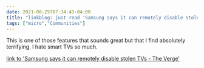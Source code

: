 ```yaml
---
date: 2021-08-25T07:34:43-04:00
title: "linkblog: just read 'Samsung says it can remotely disable stolen TVs - The Verge'"
tags: ["micro","Communities"]
---
```

This is one of those features that sounds great but that I find absolutely terrifying. I hate smart TVs so much.
 
[link to 'Samsung says it can remotely disable stolen TVs - The Verge'](https://www.theverge.com/2021/8/25/22640876/samsung-television-block-function-stolen-tv-sets-south-africa)
